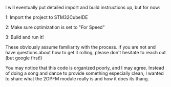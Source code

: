 I will eventually put detailed import and build instructions up, but for now: 

1: Import the project to STM32CubeIDE

2: Make sure optimization is set to "For Speed" 

3: Build and run it! 

These obviously assume familiarity with the process. 
If you are not and have questions about how to get it rolling, please don't hesitate to reach out (but google first!) 

You may notice that this code is organized poorly, and I may agree. Instead of doing a song and dance to provide
something especially clean, I wanted to share what the 2OPFM module really is and how it does its thang. 
